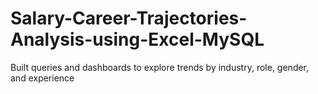 # Salary-Career-Trajectories-Analysis-using-Excel-MySQL
Built queries and dashboards to explore trends by industry, role, gender, and experience
